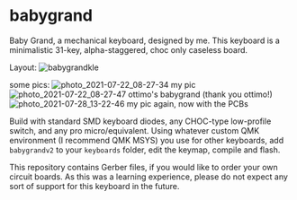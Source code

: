 # babygrand
Baby Grand, a mechanical keyboard, designed by me.
This keyboard is a minimalistic 31-key, alpha-staggered, choc only caseless board. 

Layout:
![babygrandkle](https://user-images.githubusercontent.com/55664712/127396753-f90141ba-83c4-42b9-89fb-d9631638a62b.png)

some pics:
![photo_2021-07-22_08-27-34](https://user-images.githubusercontent.com/55664712/127390575-40a80c1e-cb9b-4062-9069-d2af6b2e2beb.jpg)
my pic
![photo_2021-07-22_08-27-47](https://user-images.githubusercontent.com/55664712/127390579-d408f549-03de-40ba-9969-9b1a87f240a7.jpg)
ottimo's babygrand (thank you ottimo!)
![photo_2021-07-28_13-22-46](https://user-images.githubusercontent.com/55664712/127390581-4185c5bf-42b4-4379-8ea1-0de87ba8f0fa.jpg)
my pic again, now with the PCBs

Build with standard SMD keyboard diodes, any CHOC-type low-profile switch, and any pro micro/equivalent. Using whatever custom QMK environment (I recommend QMK MSYS) you use for other keyboards, add `babygrandv2` to your `keyboards` folder, edit the keymap, compile and flash. 

This repository contains Gerber files, if you would like to order your own circuit boards. As this was a learning experience, please do not expect any sort of support for this keyboard in the future.

